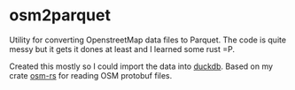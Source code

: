 # osm2parquet

Utility for converting OpenstreetMap data files to Parquet. The code is quite messy but it gets it dones at least and I learned some rust =P.

Created this mostly so I could import the data into [duckdb](https://duckdb.org). Based on my crate [osm-rs](https://github.com/ximonsson/osm-rs) for reading OSM protobuf files.
